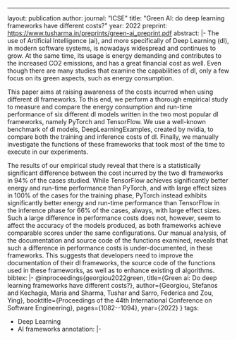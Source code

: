 ---
layout: publication
author: 
journal: "ICSE"
title: "Green AI: do deep learning frameworks have different costs?"
year: 2022
preprint: https://www.tusharma.in/preprints/green-ai_preprint.pdf
abstract: |-
  The use of Artificial Intelligence (ai), and more specifically of Deep Learning (dl), in modern software systems, is nowadays widespread and continues to grow. At the same time, its usage is energy demanding and contributes to the increased CO2 emissions, and has a great financial cost as well. Even though there are many studies that examine the capabilities of dl, only a few focus on its green aspects, such as energy consumption.
  
  This paper aims at raising awareness of the costs incurred when using different dl frameworks. To this end, we perform a thorough empirical study to measure and compare the energy consumption and run-time performance of six different dl models written in the two most popular dl frameworks, namely PyTorch and TensorFlow. We use a well-known benchmark of dl models, DeepLearningExamples, created by nvidia, to compare both the training and inference costs of dl. Finally, we manually investigate the functions of these frameworks that took most of the time to execute in our experiments.
  
  The results of our empirical study reveal that there is a statistically significant difference between the cost incurred by the two dl frameworks in 94% of the cases studied. While TensorFlow achieves significantly better energy and run-time performance than PyTorch, and with large effect sizes in 100% of the cases for the training phase, PyTorch instead exhibits significantly better energy and run-time performance than TensorFlow in the inference phase for 66% of the cases, always, with large effect sizes. Such a large difference in performance costs does not, however, seem to affect the accuracy of the models produced, as both frameworks achieve comparable scores under the same configurations. Our manual analysis, of the documentation and source code of the functions examined, reveals that such a difference in performance costs is under-documented, in these frameworks. This suggests that developers need to improve the documentation of their dl frameworks, the source code of the functions used in these frameworks, as well as to enhance existing dl algorithms.
bibtex: |-
  @inproceedings{georgiou2022green,
    title={Green ai: Do deep learning frameworks have different costs?},
    author={Georgiou, Stefanos and Kechagia, Maria and Sharma, Tushar and Sarro, Federica and Zou, Ying},
    booktitle={Proceedings of the 44th International Conference on Software Engineering},
    pages={1082--1094},
    year={2022}
  }
tags:
  - Deep Learning
  - AI frameworks
annotation:  |-

  